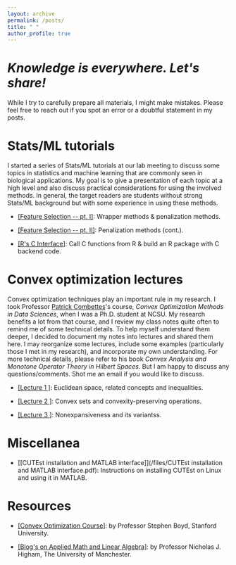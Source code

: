 ```yaml
---
layout: archive
permalink: /posts/
title: " "
author_profile: true
---
```


# *Knowledge is everywhere. Let's share!* 

While I try to carefully prepare all materials, I might make mistakes. Please feel free to reach out if you spot an error or a doubtful statement in my posts. 

# Stats/ML tutorials

I started a series of Stats/ML tutorials at our lab meeting to discuss some topics in statistics and machine learning that are commonly seen in biological applications. My goal is to give a presentation of each topic at a high level and also discuss practical considerations for using the involved methods. In general, the target readers are students without strong Stats/ML background but with some experience in using these methods.


- [[Feature Selection -- pt. I]](/files/FeatureSection.html): Wrapper methods & penalization methods. 

- [[Feature Selection -- pt. II]](/files/FeatureSection2.html): Penalization methods (cont.).

- [[R's C Interface]](/files/RCtutorial.html): Call C functions from R & build an R package with C backend code.


# Convex optimization lectures

 Convex optimization techniques play an important rule in my research. I took Professor [Patrick Combettes](https://pcombet.math.ncsu.edu/)'s course, *Convex Optimization Methods in Data Sciences*, when I was a Ph.D. student at NCSU. My research benefits a lot from that course, and I review my class notes quite often to remind me of some technical details. To help myself understand them deeper, I decided to document my notes into lectures and shared them here.  I may reorganize some lectures, include some examples (particularly those I met in my research), and incorporate my own understanding. For more technical details, please refer to his book *Convex Analysis and Monotone Operator Theory in Hilbert Spaces*. But I am happy to discuss any questions/comments. Shot me an email if you would like to discuss. 

- [[Lecture 1 ]](/files/cvx/CVX-Lecture1.pdf): Euclidean space, related concepts and inequalities.

- [[Lecture 2 ]](/files/cvx/CVX-Lecture2.pdf): Convex sets and convexity-preserving operations.

- [[Lecture 3 ]](/files/cvx/CVX-Lecture3.pdf): Nonexpansiveness and its variantss.
                                                                                                                                                                                                                                       
# Miscellanea

- [[CUTEst installation and MATLAB interface]](/files/CUTEst installation and MATLAB interface.pdf): Instructions on installing CUTEst on Linux and using it in MATLAB.

# Resources

- [[Convex Optimization Course]](https://web.stanford.edu/class/ee364a/lectures.html): by Professor Stephen Boyd, Stanford University.

- [[Blog's on Applied Math and Linear Algebra]](https://nhigham.com/blog/): by Professor Nicholas J. Higham, The University of Manchester.









